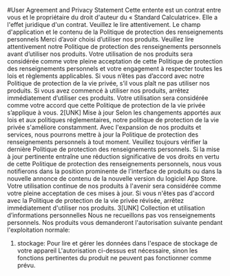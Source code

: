 #User Agreement and Privacy Statement
Cette entente est un contrat entre vous et le propriétaire du droit d'auteur du « Standard Calculatrice». Elle a l'effet juridique d'un contrat. Veuillez le lire attentivement.
Le champ d'application et le contenu de la Politique de protection des renseignements personnels
Merci d’avoir choisi d’utiliser nos produits. Veuillez lire attentivement notre Politique de protection des renseignements personnels avant d’utiliser nos produits. Votre utilisation de nos produits sera considérée comme votre pleine acceptation de cette Politique de protection des renseignements personnels et votre engagement à respecter toutes les lois et règlements applicables. Si vous n’êtes pas d’accord avec notre Politique de protection de la vie privée, s’il vous plaît ne pas utiliser nos produits. Si vous avez commencé à utiliser nos produits, arrêtez immédiatement d’utiliser ces produits. Votre utilisation sera considérée comme votre accord que cette Politique de protection de la vie privée s’applique à vous.
2[UNK] Mise à jour
Selon les changements apportés aux lois et aux politiques réglementaires, notre politique de protection de la vie privée s'améliore constamment. Avec l'expansion de nos produits et services, nous pourrons mettre à jour la Politique de protection des renseignements personnels à tout moment. Veuillez toujours vérifier la dernière Politique de protection des renseignements personnels. Si la mise à jour pertinente entraîne une réduction significative de vos droits en vertu de cette Politique de protection des renseignements personnels, nous vous notifierons dans la position prominente de l'interface de produits ou dans la nouvelle annonce de contenu de la nouvelle version du logiciel App Store. Votre utilisation continue de nos produits à l'avenir sera considérée comme votre pleine acceptation de ces mises à jour.
Si vous n'êtes pas d'accord avec la Politique de protection de la vie privée révisée, arrêtez immédiatement d'utiliser nos produits.
3[UNK] Collection et utilisation d’informations personnelles
Nous ne recueillons pas vos renseignements personnels.
Nos produits vous demanderont l'autorisation suivante pendant l'exploitation normale:
1. stockage: Pour lire et gérer les données dans l'espace de stockage de votre appareil
L'autorisation ci-dessus est nécessaire, sinon les fonctions pertinentes du produit ne peuvent pas fonctionner comme prévu.

